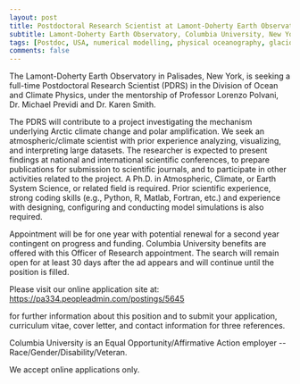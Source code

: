 ```yaml
---
layout: post
title: Postdoctoral Research Scientist at Lamont-Doherty Earth Observatory
subtitle: Lamont-Doherty Earth Observatory, Columbia University, New York (USA)
tags: [Postdoc, USA, numerical modelling, physical oceanography, glaciology]
comments: false
---
```


The Lamont-Doherty Earth Observatory in Palisades, New York, is seeking 
a full-time Postdoctoral Research Scientist (PDRS) in the Division of 
Ocean and Climate Physics, under the mentorship of Professor Lorenzo 
Polvani, Dr. Michael Previdi and Dr. Karen Smith.

The PDRS will contribute to a project investigating the mechanism 
underlying Arctic climate change and polar amplification. We seek an 
atmospheric/climate scientist with prior experience analyzing, 
visualizing, and interpreting large datasets. The researcher is expected 
to present findings at national and international scientific 
conferences, to prepare publications for submission to scientific 
journals, and to participate in other activities related to the project. 
A Ph.D. in Atmospheric, Climate, or Earth System Science, or related 
field is required. Prior scientific experience, strong coding skills 
(e.g., Python, R, Matlab, Fortran, etc.) and experience with designing, 
configuring and conducting model simulations is also required.

Appointment will be for one year with potential renewal for a second 
year contingent on progress and funding. Columbia University benefits 
are offered with this Officer of Research appointment. The search will 
remain open for at least 30 days after the ad appears and will continue 
until the position is filled.

Please visit our online application site at: 
<https://pa334.peopleadmin.com/postings/5645>

for further information about this position and to submit your 
application, curriculum vitae, cover letter, and contact information for 
three references.

Columbia University is an Equal Opportunity/Affirmative Action employer 
-- Race/Gender/Disability/Veteran.

We accept online applications only.